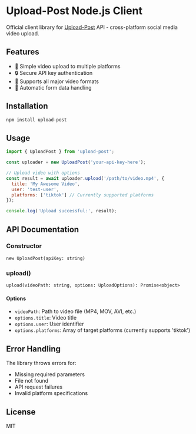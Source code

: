 # Upload-Post Node.js Client

Official client library for [Upload-Post](https://www.upload-post.com) API - cross-platform social media video upload.

## Features

- 🚀 Simple video upload to multiple platforms
- 🔒 Secure API key authentication
- 📁 Supports all major video formats
- 📝 Automatic form data handling

## Installation

```bash
npm install upload-post
```

## Usage

```javascript
import { UploadPost } from 'upload-post';

const uploader = new UploadPost('your-api-key-here');

// Upload video with options
const result = await uploader.upload('/path/to/video.mp4', {
  title: 'My Awesome Video',
  user: 'test-user',
  platforms: ['tiktok'] // Currently supported platforms
});

console.log('Upload successful:', result);
```

## API Documentation

### Constructor
`new UploadPost(apiKey: string)`

### upload()
`upload(videoPath: string, options: UploadOptions): Promise<object>`

#### Options
- `videoPath`: Path to video file (MP4, MOV, AVI, etc.)
- `options.title`: Video title
- `options.user`: User identifier
- `options.platforms`: Array of target platforms (currently supports 'tiktok')

## Error Handling
The library throws errors for:
- Missing required parameters
- File not found
- API request failures
- Invalid platform specifications

## License
MIT
